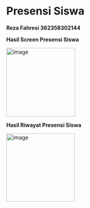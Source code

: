 # Presensi Siswa

**Reza Fahresi 362358302144**

**Hasil Screen Presensi Siswa**

<img width="182" alt="image" src="https://github.com/user-attachments/assets/25ac00fa-7f05-45d7-8195-43e7f2072f9b">

**Hasil Riwayat Presensi Siswa**

<img width="181" alt="image" src="https://github.com/user-attachments/assets/c640593c-7717-488b-9b81-5baeecfe00d9">



